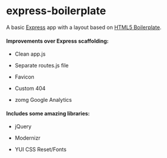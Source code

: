 # express-boilerplate

A basic [Express](http://expressjs.com/) app with a layout based on [HTML5 Boilerplate](https://github.com/paulirish/html5-boilerplate).

#### Improvements over Express scaffolding:

  * Clean app.js

  * Separate routes.js file

  * Favicon

  * Custom 404

  * zomg Google Analytics

#### Includes some amazing libraries:

  * jQuery

  * Modernizr

  * YUI CSS Reset/Fonts
